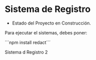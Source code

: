 <h1>Sistema de Registro</h1>

- Estado del Proyecto en Construcción.

Para ejecutar el sistemas, debes poner:

´´´npm install redact´´´

Sistema d Registro 2
